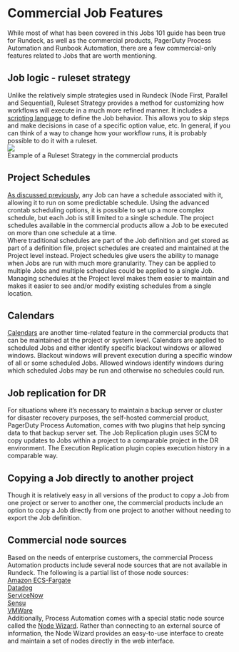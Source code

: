 # Commercial Job Features
While most of what has been covered in this Jobs 101 guide has been true for Rundeck, as well as the commercial products, PagerDuty Process Automation and Runbook Automation, there are a few commercial-only features related to Jobs that are worth mentioning.<br>
## Job logic - ruleset strategy
Unlike the relatively simple strategies used in Rundeck (Node First, Parallel and Sequential), Ruleset Strategy provides a method for customizing how workflows will execute in a much more refined manner.  It includes a [scripting language](https://docs.rundeck.com/docs/manual/workflow-strategies/ruleset.html#writing-rules) to define the Job behavior. This allows you to skip steps and make decisions in case of a specific option value, etc.  In general, if you can think of a way to change how your workflow runs, it is probably possible to do it with a ruleset.<br>
![](~@assets/img/commercialfeatures1.gif)<br>
Example of a Ruleset Strategy in the commercial products<br>
## Project Schedules
[As discussed previously](https://docs.rundeck.com/docs/learning/howto/jobs/pieces-of-a-job.html#schedule), any Job can have a schedule associated with it, allowing it to run on some predictable schedule. Using the advanced crontab scheduling options, it is possible to set up a more complex schedule, but each Job is still limited to a single schedule. The project schedules available in the commercial products allow a Job to be executed on more than one schedule at a time.<br>
Where traditional schedules are part of the Job definition and get stored as part of a definition file, project schedules are created and maintained at the Project level instead.  Project schedules give users the ability to manage when Jobs are run with much more granularity. They can be applied to multiple Jobs and multiple schedules could be applied to a single Job.  Managing schedules at the Project level makes them easier to maintain and makes it easier to see and/or modify existing schedules from a single location.<br>
## Calendars
[Calendars](https://docs.rundeck.com/docs/manual/calendars.html#calendars) are another time-related feature in the commercial products that can be maintained at the project or system level. Calendars are applied to scheduled Jobs and either identify specific blackout windows or allowed windows.  Blackout windows will prevent execution during a specific window of all or some scheduled Jobs.  Allowed windows identify windows during which scheduled Jobs may be run and otherwise no schedules could run.<br>
## Job replication for DR
For situations where it’s necessary to maintain a backup server or cluster for disaster recovery purposes, the self-hosted commercial product, PagerDuty Process Automation, comes with two plugins that help syncing data to that backup server set. The Job Replication plugin uses SCM to copy updates to Jobs within a project to a comparable project in the DR environment. The Execution Replication plugin copies execution history in a comparable way.<br>
## Copying a Job directly to another project
Though it is relatively easy in all versions of the product to copy a Job from one project or server to another one, the commercial products include an option to copy a Job directly from one project to another without needing to export the Job definition.<br>
## Commercial node sources
Based on the needs of enterprise customers, the commercial Process Automation products include several node sources that are not available in Rundeck. The following is a partial list of those node sources:<br>
[Amazon ECS-Fargate](https://docs.rundeck.com/docs/manual/projects/resource-model-sources/ecs-fargate.html)<br>
[Datadog](https://docs.rundeck.com/docs/manual/projects/resource-model-sources/datadog.html)<br>
[ServiceNow](https://docs.rundeck.com/docs/manual/projects/resource-model-sources/servicenow.html)<br>
[Sensu](https://docs.rundeck.com/docs/manual/projects/resource-model-sources/sensu.html#setup)<br>
[VMWare](https://docs.rundeck.com/docs/manual/projects/resource-model-sources/vmware.html)<br>
Additionally, Process Automation comes with a special static node source called the [Node Wizard](https://docs.rundeck.com/docs/manual/projects/resource-model-sources/node-wizard.html).  Rather than connecting to an external source of information, the Node Wizard provides an easy-to-use interface to create and maintain a set of nodes directly in the web interface.<br>